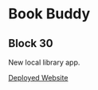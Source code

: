 # Book Buddy

## Block 30
New local library app.

[Deployed Website](https://mg-blk30-book-buddy.netlify.app/)